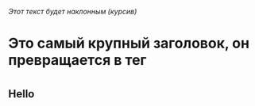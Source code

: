 *Этот текст будет наклонным (курсив)*
# Это самый крупный заголовок, он превращается в тег <h1>

## Hello<h2>